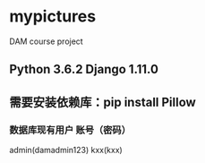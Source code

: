 # mypictures
DAM course project

## Python 3.6.2 Django 1.11.0

## 需要安装依赖库：pip install Pillow

### 数据库现有用户 账号（密码）
admin(damadmin123)
kxx(kxx)
